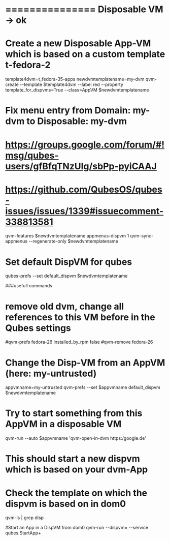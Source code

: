 ===============
 Disposable VM -> ok
===============

# Create a new Disposable App-VM which is based on a custom template t-fedora-2
template4dvm=t_fedora-35-apps
newdvmtemplatename=my-dvm
qvm-create --template $template4dvm --label red --property template_for_dispvms=True --class=AppVM $newdvmtemplatename
 
# Fix menu entry from Domain: my-dvm to Disposable: my-dvm
# https://groups.google.com/forum/#!msg/qubes-users/gfBfqTNzUIg/sbPp-pyiCAAJ
# https://github.com/QubesOS/qubes-issues/issues/1339#issuecomment-338813581
qvm-features $newdvmtemplatename appmenus-dispvm 1
qvm-sync-appmenus --regenerate-only $newdvmtemplatename

# Set default DispVM for qubes
qubes-prefs --set default_dispvm $newdvmtemplatename

###usefull commands
# remove old dvm, change all references to this VM before in the Qubes settings
#qvm-prefs fedora-26 installed_by_rpm false
#qvm-remove fedora-26

# Change the Disp-VM from an AppVM (here: my-untrusted)
appvmname=my-untrusted
qvm-prefs --set $appvmname default_dispvm $newdvmtemplatename
 
# Try to start something from this AppVM in a disposable VM
qvm-run --auto $appvmname 'qvm-open-in-dvm https:/google.de'

# This should start a new dispvm which is based on your dvm-App
# Check the template on which the dispvm is based on in dom0
qvm-ls | grep disp


#Start an App in a DispVM from dom0
qvm-run --dispvm=<DISPVM> --service qubes.StartApp+<COMMAND>



